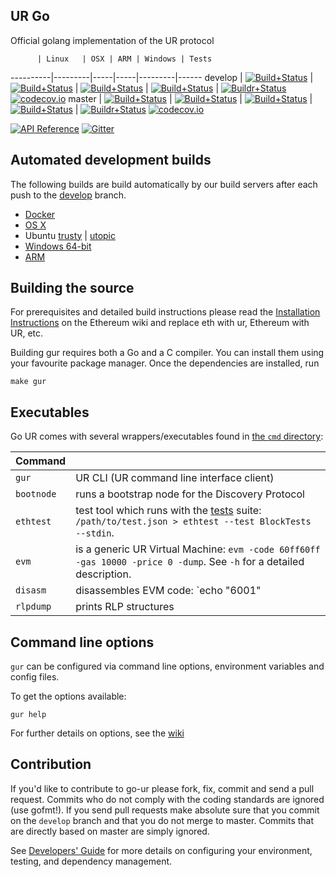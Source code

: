 ## UR Go

Official golang implementation of the UR protocol

          | Linux   | OSX | ARM | Windows | Tests
----------|---------|-----|-----|---------|------
develop   | [![Build+Status](https://build.ethdev.com/buildstatusimage?builder=Linux%20Go%20develop%20branch)](https://build.ethdev.com/builders/Linux%20Go%20develop%20branch/builds/-1) | [![Build+Status](https://build.ethdev.com/buildstatusimage?builder=Linux%20Go%20develop%20branch)](https://build.ethdev.com/builders/OSX%20Go%20develop%20branch/builds/-1) | [![Build+Status](https://build.ethdev.com/buildstatusimage?builder=ARM%20Go%20develop%20branch)](https://build.ethdev.com/builders/ARM%20Go%20develop%20branch/builds/-1) | [![Build+Status](https://build.ethdev.com/buildstatusimage?builder=Windows%20Go%20develop%20branch)](https://build.ethdev.com/builders/Windows%20Go%20develop%20branch/builds/-1) | [![Buildr+Status](https://travis-ci.org/urcapital/go-ur.svg?branch=develop)](https://travis-ci.org/urcapital/go-ur) [![codecov.io](http://codecov.io/github/urcapital/go-ur/coverage.svg?branch=develop)](http://codecov.io/github/urcapital/go-ur?branch=develop)
master    | [![Build+Status](https://build.ethdev.com/buildstatusimage?builder=Linux%20Go%20master%20branch)](https://build.ethdev.com/builders/Linux%20Go%20master%20branch/builds/-1) | [![Build+Status](https://build.ethdev.com/buildstatusimage?builder=OSX%20Go%20master%20branch)](https://build.ethdev.com/builders/OSX%20Go%20master%20branch/builds/-1) | [![Build+Status](https://build.ethdev.com/buildstatusimage?builder=ARM%20Go%20master%20branch)](https://build.ethdev.com/builders/ARM%20Go%20master%20branch/builds/-1) | [![Build+Status](https://build.ethdev.com/buildstatusimage?builder=Windows%20Go%20master%20branch)](https://build.ethdev.com/builders/Windows%20Go%20master%20branch/builds/-1) | [![Buildr+Status](https://travis-ci.org/urcapital/go-ur.svg?branch=master)](https://travis-ci.org/urcapital/go-ur) [![codecov.io](http://codecov.io/github/urcapital/go-ur/coverage.svg?branch=master)](http://codecov.io/github/urcapital/go-ur?branch=master)

[![API Reference](
https://camo.githubusercontent.com/915b7be44ada53c290eb157634330494ebe3e30a/68747470733a2f2f676f646f632e6f72672f6769746875622e636f6d2f676f6c616e672f6764646f3f7374617475732e737667
)](https://godoc.org/github.com/urcapital/go-ur)
[![Gitter](https://badges.gitter.im/Join%20Chat.svg)](https://gitter.im/urcapital/go-ur?utm_source=badge&utm_medium=badge&utm_campaign=pr-badge)

## Automated development builds

The following builds are build automatically by our build servers after each push to the [develop](https://github.com/urcapital/go-ur/tree/develop) branch.

* [Docker](https://registry.hub.docker.com/u/urcapital/client-go/)
* [OS X](http://build.ethdev.com/builds/OSX%20Go%20develop%20branch/Mist-OSX-latest.dmg)
* Ubuntu
  [trusty](https://build.ethdev.com/builds/Linux%20Go%20develop%20deb%20i386-trusty/latest/) |
  [utopic](https://build.ethdev.com/builds/Linux%20Go%20develop%20deb%20i386-utopic/latest/)
* [Windows 64-bit](https://build.ethdev.com/builds/Windows%20Go%20develop%20branch/Geth-Win64-latest.zip)
* [ARM](https://build.ethdev.com/builds/ARM%20Go%20develop%20branch/gur-ARM-latest.tar.bz2)

## Building the source

For prerequisites and detailed build instructions please read the
[Installation Instructions](https://github.com/ethereum/go-ethereum/wiki/Building-Ethereum)
on the Ethereum wiki and replace eth with ur, Ethereum with UR, etc.

Building gur requires both a Go and a C compiler.
You can install them using your favourite package manager.
Once the dependencies are installed, run

    make gur

## Executables

Go UR comes with several wrappers/executables found in
[the `cmd` directory](https://github.com/urcapital/go-ur/tree/develop/cmd):

 Command  |         |
----------|---------|
`gur` | UR CLI (UR command line interface client) |
`bootnode` | runs a bootstrap node for the Discovery Protocol |
`ethtest` | test tool which runs with the [tests](https://github.com/urcapital/tests) suite: `/path/to/test.json > ethtest --test BlockTests --stdin`.
`evm` | is a generic UR Virtual Machine: `evm -code 60ff60ff -gas 10000 -price 0 -dump`. See `-h` for a detailed description. |
`disasm` | disassembles EVM code: `echo "6001" | disasm` |
`rlpdump` | prints RLP structures |

## Command line options

`gur` can be configured via command line options, environment variables and config files.

To get the options available:

    gur help

For further details on options, see the [wiki](https://github.com/urcapital/go-ur/wiki/Command-Line-Options)

## Contribution

If you'd like to contribute to go-ur please fork, fix, commit and
send a pull request. Commits who do not comply with the coding standards
are ignored (use gofmt!). If you send pull requests make absolute sure that you
commit on the `develop` branch and that you do not merge to master.
Commits that are directly based on master are simply ignored.

See [Developers' Guide](https://github.com/urcapital/go-ur/wiki/Developers'-Guide)
for more details on configuring your environment, testing, and
dependency management.
